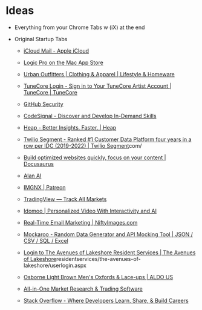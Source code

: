 # Ideas

- Everything from your Chrome Tabs w (iX) at the end

- Original Startup Tabs

  - [iCloud Mail - Apple iCloud](https://icloud.com/mail)

  - [Logic Pro on the Mac App Store](https://apps.apple.com/us/app/logic-pro/id634148309)

  - [Urban Outfitters | Clothing & Apparel | Lifestyle & Homeware](http://urbanoutfitters.com/)

  - [TuneCore Login - Sign in to Your TuneCore Artist Account | TuneCore | TuneCore](https://web.tunecore.com/cart)

  - [GitHub Security](http://dependabot.com/)

  - [CodeSignal - Discover and Develop In-Demand Skills](http://codesignal.com/)

  - [Heap - Better Insights. Faster. | Heap](http://heapanalytics.com/)

  - [Twilio Segment - Ranked #1 Customer Data Platform four years in a row per IDC (2019-2022) | Twilio Segment](http://segment.)com/

  - [Build optimized websites quickly, focus on your content | Docusaurus](http://docusaurus.io/)

  - [Alan AI](http://alan.app/)

  - [IMGNX | Patreon](https://www.patreon.com/)

  - [TradingView — Track All Markets](http://tradingview.com/)

  - [Idomoo | Personalized Video With Interactivity and AI](http://idomoo.com/)

  - [Real-Time Email Marketing | NiftyImages.com](http://niftyimages.com/)

  - [Mockaroo - Random Data Generator and API Mocking Tool | JSON / CSV / SQL / Excel](http://mockaroo.com/)

  - [Login to The Avenues of Lakeshore Resident Services | The Avenues of Lakeshore](https://avenuesoflakeshore.securecafe.com/)residentservices/the-avenues-of-lakeshore/userlogin.aspx

  - [Osborne Light Brown Men's Oxfords & Lace-ups | ALDO US](https://www.aldoshoes.com/us/en_US/men/osborne-brown/p/13812536)

  - [All-in-One Market Research & Trading Software](http://trendspider.com/)

  - [Stack Overflow - Where Developers Learn, Share, & Build Careers](http://stackoverflow.com/)
